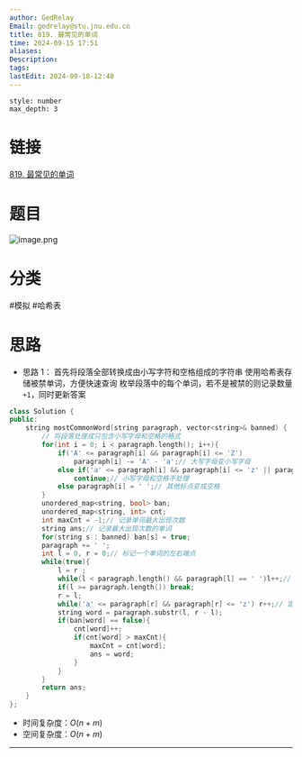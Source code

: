 ```yaml
---
author: GedRelay
Email: gedrelay@stu.jnu.edu.cn
title: 819. 最常见的单词
time: 2024-09-15 17:51
aliases: 
Description: 
tags: 
lastEdit: 2024-09-18-12:48
---
```


```toc
style: number
max_depth: 3
```

# 链接
[819. 最常见的单词](https://leetcode.cn/problems/most-common-word/) 

# 题目
![image.png](https://ged-pic-bed.oss-cn-guangzhou.aliyuncs.com/img/202409151751545.png)


# 分类
#模拟 #哈希表 

# 思路
- 思路 1：
首先将段落全部转换成由小写字符和空格组成的字符串
使用哈希表存储被禁单词，方便快速查询
枚举段落中的每个单词，若不是被禁的则记录数量 `+1`，同时更新答案


```cpp
class Solution {
public:
    string mostCommonWord(string paragraph, vector<string>& banned) {
        // 将段落处理成只包含小写字母和空格的格式
        for(int i = 0; i < paragraph.length(); i++){
            if('A' <= paragraph[i] && paragraph[i] <= 'Z')
                paragraph[i] -= 'A' - 'a';// 大写字母变小写字母
            else if('a' <= paragraph[i] && paragraph[i] <= 'z' || paragraph[i] == ' ')
                continue;// 小写字母和空格不处理
            else paragraph[i] = ' ';// 其他标点变成空格
        }
        unordered_map<string, bool> ban;
        unordered_map<string, int> cnt;
        int maxCnt = -1;// 记录单词最大出现次数
        string ans;// 记录最大出现次数的单词
        for(string s : banned) ban[s] = true;
        paragraph += ' ';
        int l = 0, r = 0;// 标记一个单词的左右端点
        while(true){
            l = r ;
            while(l < paragraph.length() && paragraph[l] == ' ')l++;// 定位到单词左端点
            if(l >= paragraph.length()) break;
            r = l;
            while('a' <= paragraph[r] && paragraph[r] <= 'z') r++;// 定位到单词末尾
            string word = paragraph.substr(l, r - l);
            if(ban[word] == false){
                cnt[word]++;
                if(cnt[word] > maxCnt){
                    maxCnt = cnt[word];
                    ans = word;
                }
            }
        }
        return ans;
    }
};
```


- 时间复杂度：${O\left( n+m \right)  }$ 
- 空间复杂度：${O\left( n+m \right)  }$ 


---

